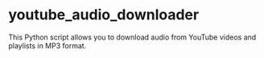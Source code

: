 # youtube_audio_downloader
This Python script allows you to download audio from YouTube videos and playlists in MP3 format.
